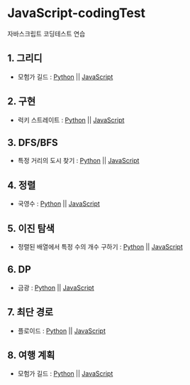 # JavaScript-codingTest
자바스크립트 코딩테스트 연습

## 1. 그리디
- 모험가 길드 : [Python]() || [JavaScript]()
## 2. 구현
- 럭키 스트레이트 : [Python]() || [JavaScript]()
## 3. DFS/BFS
- 특정 거리의 도시 찾기 : [Python]() || [JavaScript]()
## 4. 정렬
- 국영수 : [Python]() || [JavaScript]()
## 5. 이진 탐색
- 정렬된 배열에서 특정 수의 개수 구하기 : [Python]() || [JavaScript]()
## 6. DP
- 금광 : [Python]() || [JavaScript]()
## 7. 최단 경로
- 플로이드 : [Python]() || [JavaScript]()
## 8. 여행 계획
- 모험가 길드 : [Python]() || [JavaScript]()
